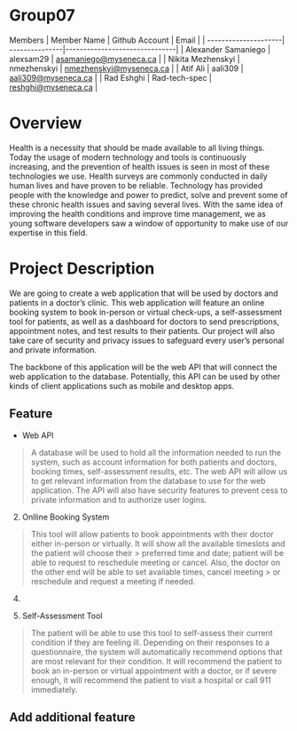 # Group07
Members
|      Member Name     | Github Account |           Email               |
| ---------------------| ---------------|-------------------------------|
| Alexander Samaniego  | alexsam29      | asamaniego@myseneca.ca        |
| Nikita Mezhenskyi    | nmezhenskyi    | nmezhenskyi@myseneca.ca       |
| Atif Ali             | aali309        | aali309@myseneca.ca           |
| Rad Eshghi           | Rad-tech-spec  | reshghi@myseneca.ca           |

# Overview
Health is a necessity that should be made available to all living things. Today the usage of modern technology and tools is continuously increasing, and the prevention of health issues is seen in most of these technologies we use. Health surveys are commonly conducted in daily human lives and have proven to be reliable. Technology has provided people with the knowledge and power to predict, solve and prevent some of these chronic health issues and saving several lives. With the same idea of improving the health conditions and improve time management, we as young software developers saw a window of opportunity to make use of our expertise in this field. 

# Project Description
We are going to create a web application that will be used by doctors and patients in a doctor’s clinic. This web application will feature an online booking system to book in-person or virtual check-ups, a self-assessment tool for patients, as well as a dashboard for doctors to send prescriptions, appointment notes, and test results to their patients. Our project will also take care of security and privacy issues to safeguard every user’s personal and private information.

The backbone of this application will be the web API that will connect the web application to the database. Potentially, this API can be used by other kinds of client applications such as mobile and desktop apps.

## Feature

- Web API 
> A database will be used to hold all the information needed to run the system, such as account information for both patients and doctors, booking times, self-assessment 
> results, etc. The web API will allow us to get relevant information from the database to use for the web application. The API will also have security features to prevent 
> cess to 
> private information and to authorize user logins. 

2. Onlline Booking System
> This tool will allow patients to book appointments with their doctor either in-person or virtually. It will show all the available timeslots and the patient will choose their > preferred time and date; patient will be able to request to reschedule meeting or cancel. Also, the doctor on the other end will be able to set available times, cancel meeting > or reschedule and request a meeting if needed.  

4.

3. Self-Assessment Tool
> The patient will be able to use this tool to self-assess their current condition if they are feeling ill.  Depending on their responses to a questionnaire, the system will 
> automatically recommend options that are most relevant for their condition.  It will recommend the patient to book an in-person or virtual appointment with a doctor, or if 
> severe enough, it will recommend the patient to visit a hospital or call 911 immediately. 

## Add additional feature
